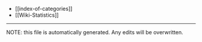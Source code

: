 * [[index-of-categories]]
* [[Wiki-Statistics]]


*****
NOTE: this file is automatically generated. Any edits will be overwritten.
